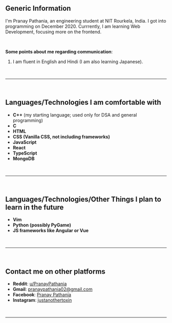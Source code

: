 ## **Generic Information**

I'm Pranay Pathania, an engineering student at NIT Rourkela, India. I got into programming on December 2020. Currrently, I am learning Web Development, focusing more on the frontend. 

<br>

**Some points about me regarding communication**:
1. I am fluent in English and Hindi (I am also learning Japanese).


<br>

---

<br>

## **Languages/Technologies I am comfortable with**
- **C++** (my starting language; used only for DSA and general programming)
- **C** 
- **HTML**
- **CSS (Vanilla CSS, not including frameworks)** 
- **JavaScript** 
- **React**
- **TypeScript**
- **MongoDB** 

<br>

---

<br>

## **Languages/Technologies/Other Things I plan to learn in the future**
- **Vim** 
- **Python (possibly PyGame)**
- **JS frameworks like Angular or Vue**

<br>

---

<br>

## **Contact me on other platforms**
- **Reddit**: [u/PranayPathania](https://www.reddit.com/user/PranayPathania)
- **Gmail**: pranaypathania02@gmail.com
- **Facebook**: [Pranay Pathania](https://www.facebook.com/pranay.pathania1/)
- **Instagram**: [justanothertoxin](https://www.instagram.com/justanothertoxin/)

<br>

---



<!--
**pranay-pathania/pranay-pathania** is a ✨ _special_ ✨ repository because its `README.md` (this file) appears on your GitHub profile.

Here are some ideas to get you started:

- 🔭 I’m currently working on ...
- 🌱 I’m currently learning ...
- 👯 I’m looking to collaborate on ...
- 🤔 I’m looking for help with ...
- 💬 Ask me about ...
- 📫 How to reach me: ...
- 😄 Pronouns: ...
- ⚡ Fun fact: ...
-->
